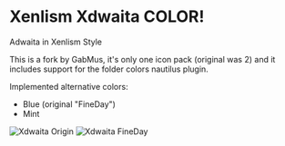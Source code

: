 # Xenlism Xdwaita COLOR!
Adwaita in Xenlism Style    

This is a fork by GabMus, it's only one icon pack (original was 2) and it includes support for the folder colors nautilus plugin.

Implemented alternative colors:
- Blue (original "FineDay")
- Mint


![Xdwaita Origin](https://github.com/xenlism/Xdwaita/raw/master/Screenshot/Adwaita-xenlism-edition-origin.png)
![Xdwaita FineDay](https://github.com/xenlism/Xdwaita/raw/master/Screenshot/Adwaita-xenlism-edition.png)
